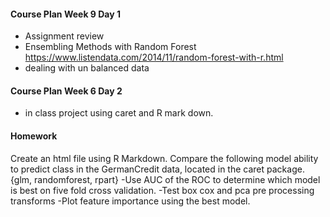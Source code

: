 #### Course Plan Week 9 Day 1
  * Assignment review
  * Ensembling Methods with Random Forest
  https://www.listendata.com/2014/11/random-forest-with-r.html
  * dealing with un balanced data  
#### Course Plan Week 6 Day 2
  * in class project using caret and R mark down.
  
#### Homework
Create an html file using R Markdown.
Compare the following model ability to predict class in the GermanCredit data, located in the caret package.
{glm, randomforest, rpart}
-Use AUC of the ROC to determine which model is best on five fold cross validation.
-Test box cox and pca pre processing transforms
-Plot feature importance using the best model.